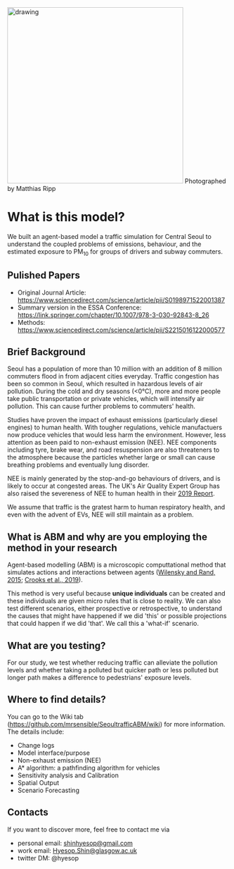 <img src="https://live.staticflickr.com/4728/38477426035_a93e3902ea_5k.jpg" alt="drawing" width="400"/>
 Photographed by Matthias Ripp
<br>

# What is this model?
We built an agent-based model a traffic simulation for Central Seoul to understand the coupled problems of emissions, behaviour, and the estimated exposure to PM<sub>10</sub> for groups of drivers and subway commuters.

## Pulished Papers
- Original Journal Article: https://www.sciencedirect.com/science/article/pii/S0198971522001387
- Summary version in the ESSA Conference: https://link.springer.com/chapter/10.1007/978-3-030-92843-8_26
- Methods: https://www.sciencedirect.com/science/article/pii/S2215016122000577

## Brief Background
Seoul has a population of more than 10 million with an addition of 8 million commuters flood in from adjacent cities everyday. Traffic congestion has been so common in Seoul, which resulted in hazardous levels of air pollution. During the cold and dry seasons (<0°C), more and more people take public transportation or private vehicles, which will intensify air pollution. This can cause further problems to commuters' health.

Studies have proven the impact of exhaust emissions (particularly diesel engines) to human health. With tougher regulations, vehicle manufactuers now produce vehicles that would less harm the environment. However, less attention as been paid to non-exhaust emission (NEE). NEE components including tyre, brake wear, and road resuspension are also threateners to the atmosphere because the particles whether large or small can cause breathing problems and eventually lung disorder. 

NEE is mainly generated by the stop-and-go behaviours of drivers, and is likely to occur at congested areas. The UK's Air Quality Expert Group has also raised the severeness of NEE to human health in their [2019 Report](https://uk-air.defra.gov.uk/assets/documents/reports/cat09/1907101151_20190709_Non_Exhaust_Emissions_typeset_Final.pdf).

We assume that traffic is the gratest harm to human respiratory health, and even with the advent of EVs, NEE will still maintain as a problem.


## What is ABM and why are you employing the method in your research
Agent-based modelling (ABM) is a microscopic computtational method that simulates actions and interactions between agents ([Wilensky and Rand, 2015](https://books.google.co.uk/books/about/An_Introduction_to_Agent_Based_Modeling.html?id=LQrhBwAAQBAJ&source=kp_cover&redir_esc=y); [Crooks et al., 2019](http://uk.sagepub.com/en-gb/eur/agent-based-modelling-and-geographical-information-systems/book250134)). 

This method is very useful because **unique individuals** can be created and these individuals are given micro rules that is close to reality. We can also test different scenarios, either prospective or retrospective, to understand the causes that might have happened if we did 'this' or possible projections that could happen if we did 'that'. We call this a 'what-if' scenario. 

## What are you testing?
For our study, we test whether reducing traffic can alleviate the pollution levels and whether taking a polluted but quicker path or less polluted but longer path makes a difference to pedestrians' exposure levels.


## Where to find details?
You can go to the Wiki tab (https://github.com/mrsensible/SeoultrafficABM/wiki) for more information. The details include:

* Change logs
* Model interface/purpose
* Non-exhaust emission (NEE)
* A* algorithm: a pathfinding algorithm for vehicles
* Sensitivity analysis and Calibration
* Spatial Output
* Scenario Forecasting


## Contacts
If you want to discover more, feel free to contact me via

* personal email: shinhyesop@gmail.com
* work email: Hyesop.Shin@glasgow.ac.uk
* twitter DM: @hyesop
